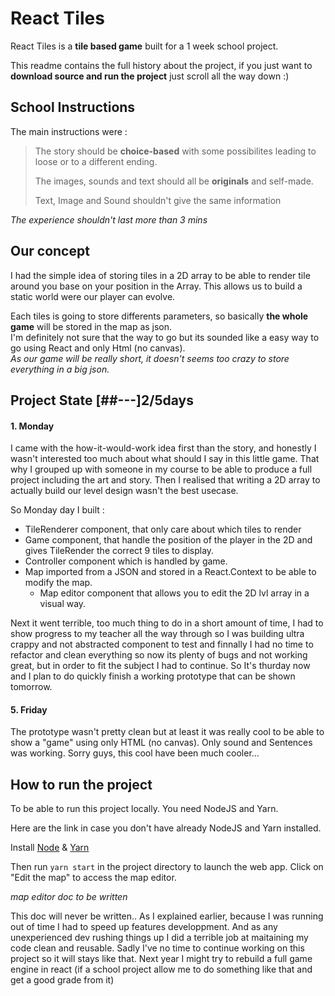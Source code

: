 # React Tiles

React Tiles is a **tile based game** built for a 1 week school project.

This readme contains the full history about the project, if you just want to **download source and run the project** just scroll all the way down :)

## School Instructions

The main instructions were :

> The story should be **choice-based** with some possibilites leading to loose or to a different ending.
>
> The images, sounds and text should all be **originals** and self-made.
>
> Text, Image and Sound shouldn't give the same information

*The experience shouldn't last more than 3 mins*

## Our concept

I had the simple idea of storing tiles in a 2D array to be able to render tile around you base on your position in the Array.
This allows us to build a static world were our player can evolve.

Each tiles is going to store differents parameters, so basically **the whole game** will be stored in the map as json.  
I'm definitely not sure that the way to go but its sounded like a easy way to go using React and only Html (no canvas).  
*As our game will be really short, it doesn't seems too crazy to store everything in a big json.*

## Project State [##---]2/5days

#### 1. Monday
I came with the how-it-would-work idea first than the story, and honestly I wasn't interested too much about what should I say in this little game.
That why I grouped up with someone in my course to be able to produce a full project including the art and story.
Then I realised that writing a 2D array to actually build our level design wasn't the best usecase. 

So Monday day I built :
+ TileRenderer component, that only care about which tiles to render
+ Game component, that handle the position of the player in the 2D and gives TileRender the correct 9 tiles to display.
+ Controller component which is handled by game. 
+ Map imported from a JSON and stored in a React.Context to be able to modify the map.
  + Map editor component that allows you to edit the 2D lvl array in a visual way.

Next it went terrible, too much thing to do in a short amount of time, I had to show progress to my teacher all the way through so I was building ultra crappy and not abstracted component to test and finnally I had no time to refactor and clean everything so now its plenty of bugs and not working great, but in order to fit the subject I had to continue. So It's thurday now and I plan to do quickly finish a working prototype that can be shown tomorrow.

#### 5. Friday

The prototype wasn't pretty clean but at least it was really cool to be able to show a "game" using only HTML (no canvas). Only sound and Sentences was working.
Sorry guys, this cool have been much cooler...

## How to run the project

To be able to run this project locally. You need NodeJS and Yarn.

Here are the link in case you don't have already NodeJS and Yarn installed.

Install [Node](https://nodejs.org/en/) & [Yarn](https://classic.yarnpkg.com/latest.msi)   

Then run `yarn start` in the project directory to launch the web app. 
Click on "Edit the map" to access the map editor. 

*map editor doc to be written*

This doc will never be written.. As I explained earlier, because I was running out of time I had to speed up features developpment. And as any unexperienced dev rushing things up I did a terrible job at maitaining my code clean and reusable. Sadly I've no time to continue working on this project so it will stays like that. Next year I might try to rebuild a full game engine in react (if a school project allow me to do something like that and get a good grade from it)
